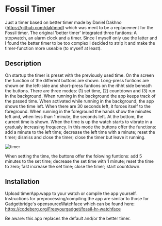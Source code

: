 # Fossil Timer
 Just a timer based on better timer made by Daniel Dakhno (https://github.com/dakhnod) which was ment to be a replacement for the Fossil timer.
 The original 'better timer' integrated three funtions: A stopwatch, an alarm clock and a timer. Since I myself only use the latter and I found the better timer to be too complex I decided to strip it and make the timer-function more useable (to myself at least).

## Description
On startup the timer is preset with the previously used time. On the screen the function of the different buttons are shown. Long-press funtions are shown on the left-side and short-press funtions on the rihht side beneath the buttons. There are three modes: (1) set time, (2) countdown and (3) run in the background.
When running in the background the app keeps track of the passed time. When activated while running in the background, the app shows the time left. When there are 30 seconds left, it forces itself to the foreground.
When running in the foreground the hands show the minutes left and, when less than 1 minute, the seconds left. At the bottom, the current time is shown. When the time is up the watch starts to vibrate in a gradualy increasing frequency. In this mode the buttons offer the functions: add a minute to the left time; decrease the left time with a minute; reset the timer; dismiss and close the timer; close the timer but leave it running.

![timer](https://github.com/gjkrediet/Fossil_Timer/assets/20277013/ea23f25e-3657-4b09-8dbd-b9456765b3a1)

When setting the time, the buttons offer the folowing funtions: add 5 minutes to the set time; decrease the set time with 1 minute; reset the time to zero; fast increase the set time; close the timer; start countdown.

## Installation
Upload timerApp.wapp to your watch or compile the app yourself. Instructions for preprocessing/compiling the app are similar to those for Gadgetbridge's opensourceWatchface which can be found here: https://codeberg.org/Freeyourgadget/fossil-hr-watchface

Be aware: this app replaces the default and/or the better timer.
